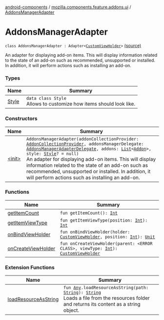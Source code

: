 [android-components](../../index.md) / [mozilla.components.feature.addons.ui](../index.md) / [AddonsManagerAdapter](./index.md)

# AddonsManagerAdapter

`class AddonsManagerAdapter : Adapter<`[`CustomViewHolder`](../-custom-view-holder/index.md)`>` [(source)](https://github.com/mozilla-mobile/android-components/blob/master/components/feature/addons/src/main/java/mozilla/components/feature/addons/ui/AddonsManagerAdapter.kt#L52)

An adapter for displaying add-on items. This will display information related to the state of
an add-on such as recommended, unsupported or installed. In addition, it will perform actions
such as installing an add-on.

### Types

| Name | Summary |
|---|---|
| [Style](-style/index.md) | `data class Style`<br>Allows to customize how items should look like. |

### Constructors

| Name | Summary |
|---|---|
| [&lt;init&gt;](-init-.md) | `AddonsManagerAdapter(addonCollectionProvider: `[`AddonCollectionProvider`](../../mozilla.components.feature.addons.amo/-addon-collection-provider/index.md)`, addonsManagerDelegate: `[`AddonsManagerAdapterDelegate`](../-addons-manager-adapter-delegate/index.md)`, addons: `[`List`](https://kotlinlang.org/api/latest/jvm/stdlib/kotlin.collections/-list/index.html)`<`[`Addon`](../../mozilla.components.feature.addons/-addon/index.md)`>, style: `[`Style`](-style/index.md)`? = null)`<br>An adapter for displaying add-on items. This will display information related to the state of an add-on such as recommended, unsupported or installed. In addition, it will perform actions such as installing an add-on. |

### Functions

| Name | Summary |
|---|---|
| [getItemCount](get-item-count.md) | `fun getItemCount(): `[`Int`](https://kotlinlang.org/api/latest/jvm/stdlib/kotlin/-int/index.html) |
| [getItemViewType](get-item-view-type.md) | `fun getItemViewType(position: `[`Int`](https://kotlinlang.org/api/latest/jvm/stdlib/kotlin/-int/index.html)`): `[`Int`](https://kotlinlang.org/api/latest/jvm/stdlib/kotlin/-int/index.html) |
| [onBindViewHolder](on-bind-view-holder.md) | `fun onBindViewHolder(holder: `[`CustomViewHolder`](../-custom-view-holder/index.md)`, position: `[`Int`](https://kotlinlang.org/api/latest/jvm/stdlib/kotlin/-int/index.html)`): `[`Unit`](https://kotlinlang.org/api/latest/jvm/stdlib/kotlin/-unit/index.html) |
| [onCreateViewHolder](on-create-view-holder.md) | `fun onCreateViewHolder(parent: <ERROR CLASS>, viewType: `[`Int`](https://kotlinlang.org/api/latest/jvm/stdlib/kotlin/-int/index.html)`): `[`CustomViewHolder`](../-custom-view-holder/index.md) |

### Extension Functions

| Name | Summary |
|---|---|
| [loadResourceAsString](../../mozilla.components.support.test.file/kotlin.-any/load-resource-as-string.md) | `fun `[`Any`](https://kotlinlang.org/api/latest/jvm/stdlib/kotlin/-any/index.html)`.loadResourceAsString(path: `[`String`](https://kotlinlang.org/api/latest/jvm/stdlib/kotlin/-string/index.html)`): `[`String`](https://kotlinlang.org/api/latest/jvm/stdlib/kotlin/-string/index.html)<br>Loads a file from the resources folder and returns its content as a string object. |

